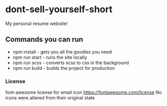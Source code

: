# dont-sell-yourself-short

My personal resume website!

## Commands you can run
* npm install - gets you all the goodies you need
* npm run start - runs the site locally
* npm run scss - converts scss to css in the background
* npm run build - builds the project for production


### License
font-awesome license for email icon
https://fontawesome.com/license
No icons were altered from their original state
